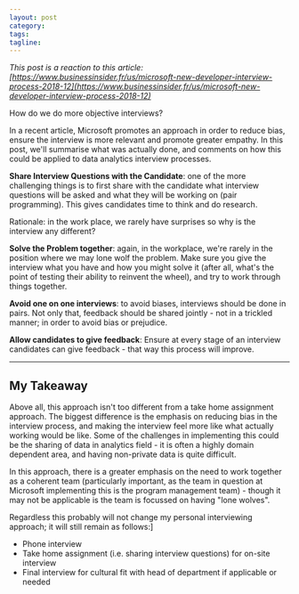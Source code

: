 ```yaml
---
layout: post
category:
tags:
tagline:
---
```


_This post is a reaction to this article: [https://www.businessinsider.fr/us/microsoft-new-developer-interview-process-2018-12](https://www.businessinsider.fr/us/microsoft-new-developer-interview-process-2018-12)_

How do we do more objective interviews?

In a recent article, Microsoft promotes an approach in order to reduce bias, ensure the interview is more relevant and promote greater empathy. In this post, we'll summarise what was actually done, and comments on how this could be applied to data analytics interview processes.

**Share Interview Questions with the Candidate**: one of the more challenging things is to first share with the candidate what interview questions will be asked and what they will be working on (pair programming). This gives candidates time to think and do research.

Rationale: in the work place, we rarely have surprises so why is the interview any different?

**Solve the Problem together**: again, in the workplace, we're rarely in the position where we may lone wolf the problem. Make sure you give the interview what you have and how you might solve it (after all, what's the point of testing their ability to reinvent the wheel), and try to work through things together.

**Avoid one on one interviews**: to avoid biases, interviews should be done in pairs. Not only that, feedback should be shared jointly - not in a trickled manner; in order to avoid bias or prejudice.

**Allow candidates to give feedback**: Ensure at every stage of an interview candidates can give feedback - that way this process will improve.

---

## My Takeaway

Above all, this approach isn't too different from a take home assignment approach. The biggest difference is the emphasis on reducing bias in the interview process, and making the interview feel more like what actually working would be like. Some of the challenges in implementing this could be the sharing of data in analytics field - it is often a highly domain dependent area, and having non-private data is quite difficult.

In this approach, there is a greater emphasis on the need to work together as a coherent team (particularly important, as the team in question at Microsoft implementing this is the program management team) - though it may not be applicable is the team is focussed on having "lone wolves".

Regardless this probably will not change my personal interviewing approach; it will still remain as follows:]

- Phone interview
- Take home assignment (i.e. sharing interview questions) for on-site interview
- Final interview for cultural fit with head of department if applicable or needed
